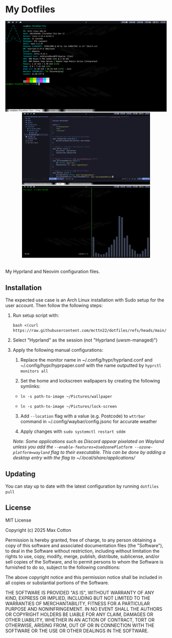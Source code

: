 # My Dotfiles

<div align="center">
    <img src="images/screenshot-1.png" width="600">
    <img src="images/screenshot-2.png" width="400" style="display: inline-block">
    <img src="images/screenshot-3.png" width="400" style="display: inline-block">
</div><br/>

My Hyprland and Neovim configuration files.

## Installation

The expected use case is an Arch Linux installation with Sudo setup for the user account. Then follow the following steps:

1. Run setup script with:

   ```
   bash <(curl https://raw.githubusercontent.com/mcttn22/dotfiles/refs/heads/main/.github/setup.sh)
   ```

2. Select "Hyprland" as the session (not "Hyprland (uwsm-managed)")

3. Apply the following manual configurations:

    1. Replace the monitor name in ~/.config/hypr/hyprland.conf and ~/.config/hypr/hyprpaper.conf with the name outputted by `hyprctl monitors all`

    2. Set the home and lockscreen wallpapers by creating the following symlinks:

      - ```
        ln -s path-to-image ~/Pictures/wallpaper
        ```

      - ```
        ln -s path-to-image ~/Pictures/lock-screen
        ```

    3. Add `--location` flag with a value (e.g. Postcode) to `wttrbar` command in ~/.config/waybar/config.jsonc for accurate weather

    4. Apply changes with `sudo systemctl restart sddm`

    *Note: Some applications such as Discord appear pixelated on Wayland unless you add the `--enable-features=UseOzonePlatform --ozone-platform=wayland` flag to their executable. This can be done by adding a desktop entry with the flag to ~/.local/share/applications/*

## Updating

You can stay up to date with the latest configuration by running `dotfiles pull`

## License

MIT License

Copyright (c) 2025 Max Cotton

Permission is hereby granted, free of charge, to any person obtaining a copy
of this software and associated documentation files (the "Software"), to deal
in the Software without restriction, including without limitation the rights
to use, copy, modify, merge, publish, distribute, sublicense, and/or sell
copies of the Software, and to permit persons to whom the Software is
furnished to do so, subject to the following conditions:

The above copyright notice and this permission notice shall be included in all
copies or substantial portions of the Software.

THE SOFTWARE IS PROVIDED "AS IS", WITHOUT WARRANTY OF ANY KIND, EXPRESS OR
IMPLIED, INCLUDING BUT NOT LIMITED TO THE WARRANTIES OF MERCHANTABILITY,
FITNESS FOR A PARTICULAR PURPOSE AND NONINFRINGEMENT. IN NO EVENT SHALL THE
AUTHORS OR COPYRIGHT HOLDERS BE LIABLE FOR ANY CLAIM, DAMAGES OR OTHER
LIABILITY, WHETHER IN AN ACTION OF CONTRACT, TORT OR OTHERWISE, ARISING FROM,
OUT OF OR IN CONNECTION WITH THE SOFTWARE OR THE USE OR OTHER DEALINGS IN THE
SOFTWARE.

